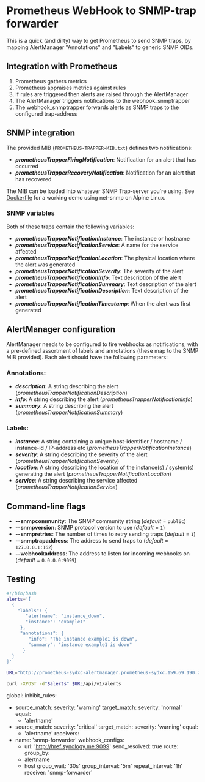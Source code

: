 Prometheus WebHook to SNMP-trap forwarder
=========================================

This is a quick (and dirty) way to get Prometheus to send SNMP traps, by mapping AlertManager "Annotations" and "Labels" to generic SNMP OIDs.

Integration with Prometheus
---------------------------
1. Prometheus gathers metrics
2. Prometheus appraises metrics against rules
3. If rules are triggered then alerts are raised through the AlertManager
4. The AlertManager triggers notifications to the webhook_snmptrapper
5. The webhook_snmptrapper forwards alerts as SNMP traps to the configured trap-address

SNMP integration
----------------
The provided MIB (`PROMETHEUS-TRAPPER-MIB.txt`) defines two notifications:
- ***prometheusTrapperFiringNotification***: Notification for an alert that has occurred
- ***prometheusTrapperRecoveryNotification***: Notification for an alert that has recovered

The MIB can be loaded into whatever SNMP Trap-server you're using. See [Dockerfile](trapdebug/net-snmp/Dockerfile) for a working demo using net-snmp on Alpine Linux.

### SNMP variables
Both of these traps contain the following variables:
- ***prometheusTrapperNotificationInstance***: The instance or hostname
- ***prometheusTrapperNotificationService***: A name for the service affected
- ***prometheusTrapperNotificationLocation***: The physical location where the alert was generated
- ***prometheusTrapperNotificationSeverity***: The severity of the alert
- ***prometheusTrapperNotificationInfo***: Text description of the alert
- ***prometheusTrapperNotificationSummary***: Text description of the alert
- ***prometheusTrapperNotificationDescription***: Text description of the alert
- ***prometheusTrapperNotificationTimestamp***: When the alert was first generated

AlertManager configuration
--------------------------
AlertManager needs to be configured to fire webhooks as notifications, with a pre-defined assortment of labels and annotations (these map to the SNMP MIB provided). Each alert should have the following parameters:

### Annotations:
- ***description***: A string describing the alert (_prometheusTrapperNotificationDescription_)
- ***info***: A string describing the alert (_prometheusTrapperNotificationInfo_)
- ***summary***: A string describing the alert (_prometheusTrapperNotificationSummary_)

### Labels:
- ***instance***: A string containing a unique host-identifier / hostname / instance-id / IP-address etc (_prometheusTrapperNotificationInstance_)
- ***severity***: A string describing the severity of the alert (_prometheusTrapperNotificationSeverity_)
- ***location***: A string describing the location of the instance(s) / system(s) generating the alert (_prometheusTrapperNotificationLocation_)
- ***service***: A string describing the service affected (_prometheusTrapperNotificationService_)

Command-line flags
------------------
- **--snmpcommunity**: The SNMP community string (_default_ = `public`)
- **--snmpversion**: SNMP protocol version to use (_default_ = `1`)
- **--snmpretries**: The number of times to retry sending traps (_default_ = `1`)
- **--snmptrapaddress**: The address to send traps to (_default_ = `127.0.0.1:162`)
- **--webhookaddress**: The address to listen for incoming webhooks on (_default_ = `0.0.0.0:9099`)


Testing
--------

````bash
#!/bin/bash
alerts='[
  {
    "labels": {
       "alertname": "instance_down",
       "instance": "example1"
     },
     "annotations": {
        "info": "The instance example1 is down",
        "summary": "instance example1 is down"
      }
  }
]'

URL="http://prometheus-sydxc-alertmanager.prometheus-sydxc.159.69.190.208.xip.io"

curl -XPOST -d"$alerts" $URL/api/v1/alerts

````

global:
inhibit_rules:
  - source_match:
      severity: 'warning'
    target_match:
      severity: 'normal'
    equal:
      - 'alertname'
  - source_match:
      severity: 'critical'
    target_match:
      severity: 'warning'
    equal:
      - 'alertname'
receivers:
  - name: 'snmp-forwarder'
    webhook_configs:
      - url: 'http://href.synology.me:9099'
        send_resolved: true
route:
  group_by:
    - alertname
    - host
  group_wait: '30s'
  group_interval: '5m'
  repeat_interval: '1h'
  receiver: 'snmp-forwarder'

